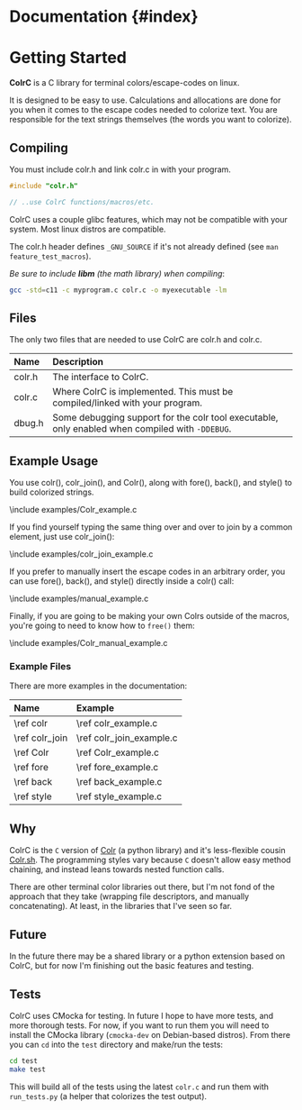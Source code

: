 # Documentation {#index}

# Getting Started
**ColrC** is a C library for terminal colors/escape-codes on linux.

It is designed to be easy to use. Calculations and allocations are done for you
when it comes to the escape codes needed to colorize text. You are responsible
for the text strings themselves (the words you want to colorize).

## Compiling
You must include colr.h and link colr.c in with your
program.
```c
#include "colr.h"

// ..use ColrC functions/macros/etc.
```

ColrC uses a couple glibc features, which may not be compatible with your system.
Most linux distros are compatible.

The colr.h header defines `_GNU_SOURCE` if it's not already defined (see `man feature_test_macros`).

*Be sure to include **libm** (the math library) when compiling*:
```bash
gcc -std=c11 -c myprogram.c colr.c -o myexecutable -lm
```

## Files

The only two files that are needed to use ColrC are colr.h and colr.c.

Name   | Description
:----- | :---------------------------------------------
colr.h | The interface to ColrC.
colr.c | Where ColrC is implemented. This must be compiled/linked with your program.
dbug.h | Some debugging support for the colr tool executable, only enabled when compiled with `-DDEBUG`.

## Example Usage

You use colr(), colr_join(), and Colr(), along with fore(), back(), and style()
to build colorized strings.

\include examples/Colr_example.c

If you find yourself typing the same thing over and over to join by a common
element, just use colr_join():

\include examples/colr_join_example.c

If you prefer to manually insert the escape codes in an arbitrary order,
you can use fore(), back(), and style() directly inside a colr() call:

\include examples/manual_example.c


Finally, if you are going to be making your own Colrs outside of the macros,
you're going to need to know how to `free()` them:

\include examples/Colr_manual_example.c

### Example Files

There are more examples in the documentation:

Name           | Example
:------------- | :-----------------
\ref colr      | \ref colr_example.c
\ref colr_join | \ref colr_join_example.c
\ref Colr      | \ref Colr_example.c
\ref fore      | \ref fore_example.c
\ref back      | \ref back_example.c
\ref style     | \ref style_example.c

## Why

ColrC is the `C` version of [Colr](https://github.com/welbornprod/colr)
(a python library) and it's less-flexible cousin
[Colr.sh](https://github.com/welbornprod/colr.sh).
The programming styles vary because `C` doesn't allow easy method chaining,
and instead leans towards nested function calls.

There are other terminal color libraries out there, but I'm not fond of the
approach that they take (wrapping file descriptors, and manually concatenating).
At least, in the libraries that I've seen so far.


## Future

In the future there may be a shared library or a python extension based on
ColrC, but for now I'm finishing out the basic features and testing.

## Tests

ColrC uses CMocka for testing. In future I hope to have more tests, and more
thorough tests. For now, if you want to run them you will need to install the
CMocka library (`cmocka-dev` on Debian-based distros). From there you can `cd`
into the `test` directory and make/run the tests:

```bash
cd test
make test
```

This will build all of the tests using the latest `colr.c` and run them with
`run_tests.py` (a helper that colorizes the test output).

